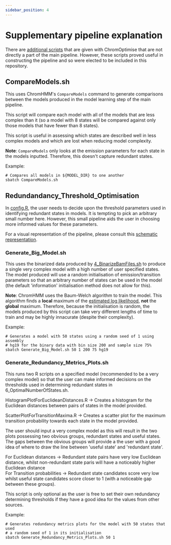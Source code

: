 ```yaml
---
sidebar_position: 4
---
```


# Supplementary pipeline explanation

There are [additional scripts](https://github.com/sof202/ChromOptimise/tree/main/supplementary) that are given with ChromOptimise that are not directly a part of the main pipeline. However, these scripts proved useful in constructing the pipeline and so were elected to be included in this repository.

## CompareModels.sh

This uses ChromHMM's `CompareModels` command to generate comparisons between the models produced in the model learning step of the main pipeline.

This script will compare each model with all of the models that are less complex than it (so a model with 8 states will be compared against only those models that have fewer than 8 states).

This script is useful in assessing which states are described well in less complex models and which are lost when reducing model complexity.

**Note**: `CompareModels` only looks at the emission parameters for each state in the models inputted. Therefore, this doesn't capture redundant states.

Example:

```shell
# Compares all models in ${MODEL_DIR} to one another
sbatch CompareModels.sh
```

## Redundandancy_Threshold_Optimisation

In [config.R](./Configuration-Files-Setup.md#configr), the user needs to decide upon the threshold parameters used in identifying redundant states in models. It is tempting to pick an arbitrary small number here. However, this small pipeline aids the user in choosing more informed values for these parameters.

For a visual representation of the pipeline, please consult this [schematic representation](/pipelines/Supplementary_Pipeline.pdf).

### Generate_Big_Model.sh

This uses the binarized data produced by [4_BinarizeBamFiles.sh](./Pipeline-Explanation.md#4_binarizefilessh) to produce a single very complex model with a high number of user specified states.
The model produced will use a random initialisation of emission/transition parameters so that an arbitrary number of states can be used in the model (the default 'information' initialisation method does not allow for this).

**Note**: ChromHMM uses the Baum-Welch algorithm to train the model. This algorithm finds a **local** maximum of the [estimated log likelihood](./ChromHMM-overview.md#estimated-log-likelihood), **not** the **global** maximum.
Therefore, because the initialisation is random, the models produced by this script can take very different lengths of time to train and may be highly innacurate (despite their complexity).

Example:

```shell
# Generates a model with 50 states using a random seed of 1 using assembly 
# hg19 for the binary data with bin size 200 and sample size 75%
sbatch Generate_Big_Model.sh 50 1 200 75 hg19
```

### Generate_Redundancy_Metrics_Plots.sh

This runs two R scripts on a specified model (recommended to be a very complex model) so that the user can make informed decisions on the thresholds used in determining redundant states in 6_OptimalNumberOfStates.sh.

HistogramPlotForEuclideanDistances.R -> Creates a histogram for the Euclidean distances between pairs of states in the model provided.

ScatterPlotForTransitionMaxima.R -> Creates a scatter plot for the maximum transition probability towards each state in the model provided.

The user should input a very complex model as this will result in the two plots possessing two obvious groups, redundant states and useful states. The gaps between the obvious groups will provide a the user with a good idea of where to draw the line between 'useful state' and 'redundant state'.

For Euclidean distances -> Redundant state pairs have very low Euclidean distance, whilst non-redundant state paris will have a noticeably higher Euclidean distance
\
For Transition probabilities -> Redundant state candidates score very low whilst useful state candidates score closer to 1 (with a noticeable gap between these groups).

This script is only optional as the user is free to set their own redundancy determining thresholds if they have a good idea for the values from other sources.

Example:

```shell
# Generates redundancy metrics plots for the model with 50 states that used
# a random seed of 1 in its initialisation
sbatch Generate_Redundancy_Metrics_Plots.sh 50 1
```
